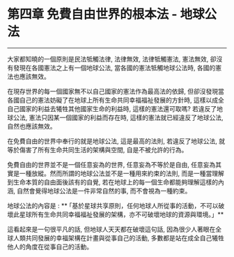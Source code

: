 # 第四章 免費自由世界的根本法 - 地球公法

---

大家都知曉的一個原則是民法牴觸法律, 法律無效, 法律牴觸憲法, 憲法無效, 卻沒有發現在各國憲法之上有一個地球公法, 當各國的憲法牴觸地球公法時, 各國的憲法也應該無效。

在現存世界的每一個國家無不以自己國家的憲法作為最高法的依歸, 但卻沒發現當各國自己的憲法妨礙了在地球上所有生命共同幸福福祉發展的方針時, 這樣以成全自己國家的利益去犧牲其他國家生命的利益時, 這樣的憲法還可取嗎? 若違反了地球公法, 憲法只因某一個國家的利益而存在時, 這樣的憲法就已經違反了地球公法, 自然也應該無效。

在免費自由的世界中奉行的就是地球公法, 這是最高的法則, 若違反了地球公法, 就等於傷害了所有生命共同生活的架構與空間, 自是不被允許的行為。

免費自由的世界並不是一個任意妄為的世界, 任意妄為不等於是自由, 任意妄為其實是一種放縱。然而所謂的地球公法並不是一種用來約束的法則, 而是一種當理解到生命本質的自由面後該有的自覺, 若在地球上的每一個生命都能夠理解這樣的內涵, 自然會覺得地球公法是一件非常自然的事, 而不會視為一種約束。

地球公法的內容是 : ** ｢基於星球共享原則，任何地球人所從事的活動，不可以破壞此星球所有生命共同幸福福祉發展的架構，亦不可破壞地球的資源與環境。」**

這看起來是一句很平凡的話, 但地球人天天都在破壞這句話, 因為很少人著眼在全球人類共同發展的幸福架構在計畫與從事自己的活動, 多數都是站在成全自己犧牲他人的角度在從事自己的活動。

